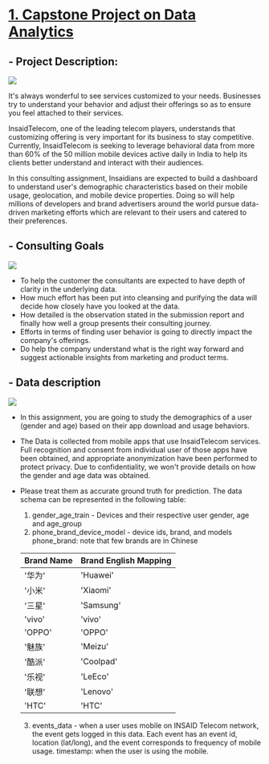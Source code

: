 # [1. Capstone Project on Data Analytics](https://github.com/aniacharya/INSAID_Capstone_Project_Team-1033/tree/master/Capstone%20Project%20on%20Data%20Analytics "1. Capstone Project on Data Analytics")

## - Project Description:
[![](https://github.com/aniacharya/INSAID_Capstone_Project_Team-1033/blob/master/Images/Telecom%20consulting.jpg)](https://github.com/aniacharya/INSAID_Capstone_Project_Team-1033/blob/master/Images/Telecom%20consulting.jpg)

It's always wonderful to see services customized to your needs.
Businesses try to understand your behavior and adjust their offerings
so as to ensure you feel attached to their services.

InsaidTelecom, one of the leading telecom players, understands that customizing offering is very important for its business to stay competitive.
Currently, InsaidTelecom is seeking to leverage behavioral data from more than 60% of the 50 million mobile devices active daily in India to help its clients better understand and interact with their audiences.

In this consulting assignment, Insaidians are expected to build a dashboard to understand user's demographic characteristics based on their mobile usage, geolocation, and mobile device properties. Doing so will help millions of developers and brand advertisers around the world pursue data-driven marketing efforts which are relevant to their users and catered to their preferences.

## - Consulting Goals
[![](https://github.com/aniacharya/INSAID_Capstone_Project_Team-1033/blob/master/Images/goals.jpg)](https://github.com/aniacharya/INSAID_Capstone_Project_Team-1033/blob/master/Images/goals.jpg)
- To help the customer the consultants are expected to have depth of clarity in the underlying data. 
- How much effort has been put into cleansing and purifying the data will decide how closely have you looked at the data.
- How detailed is the observation stated in the submission report and finally how well a group presents their consulting journey.
- Efforts in terms of finding user behavior is going to directly impact the company's offerings.
- Do help the company understand what is the right way forward and suggest actionable insights from marketing and product terms.

## - Data description
[![](https://github.com/aniacharya/INSAID_Capstone_Project_Team-1033/blob/master/Images/data1.jpg)](https://github.com/aniacharya/INSAID_Capstone_Project_Team-1033/blob/master/Images/data1.jpg)
- In this assignment, you are going to study the demographics of a user (gender and age) based on their app download and usage behaviors.
- The Data is collected from mobile apps that use InsaidTelecom services. Full recognition and consent from individual user of those apps have been obtained, and appropriate anonymization have been performed to protect privacy. Due to confidentiality, we won't provide details on how the gender and age data was obtained.
- Please treat them as accurate ground truth for prediction. The data schema can be represented in the following table:
	1. gender_age_train - Devices and their respective user gender, age and age_group
	2.  phone_brand_device_model - device ids, brand, and models phone_brand: note that few brands are in Chinese
	
	|  Brand Name |  Brand English Mapping |
	| ------------ | ------------ |
	|  '华为' | 'Huawei'  |
	|  '小米' | 'Xiaomi'  |
	| '三星'  | 'Samsung'  |
	|  'vivo' | 'vivo'  |
	| 'OPPO'  | 'OPPO'  |
	| '魅族'  | 'Meizu'  |
	| '酷派'  | 'Coolpad'  |
	|  '乐视' | 'LeEco'  |
	| '联想'  |  'Lenovo' |
	|'HTC'   | 'HTC'  |
	
	3. events_data - when a user uses mobile on INSAID Telecom network, the event gets logged in this data. Each event has an event id, location (lat/long), and the event corresponds to frequency of mobile usage. timestamp: when the user is using the mobile.


